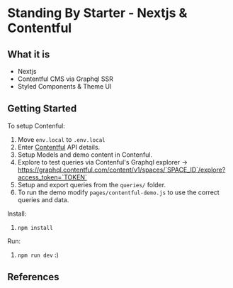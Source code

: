 # Standing By Starter - Nextjs & Contentful

## What it is

- Nextjs
- Contentful CMS via Graphql SSR
- Styled Components & Theme UI

## Getting Started

To setup Contenful:

1. Move `env.local` to `.env.local`
2. Enter [Contentful](https://www.contentful.com/) API details.
3. Setup Models and demo content in Contenful.
4. Explore to test queries via Contenful's Graphql explorer → https://graphql.contentful.com/content/v1/spaces/`SPACE_ID`/explore?access_token=`TOKEN`
5. Setup and export queries from the `queries/` folder.
6. To run the demo modify `pages/contentful-demo.js` to use the correct queries and data.

Install:

1. `npm install`

Run:

1. `npm run dev` :)

## References
